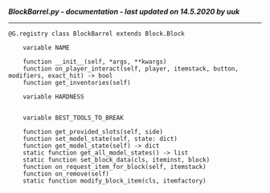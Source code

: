 ***BlockBarrel.py - documentation - last updated on 14.5.2020 by uuk***
___

    @G.registry class BlockBarrel extends Block.Block

        variable NAME

        function __init__(self, *args, **kwargs)
        function on_player_interact(self, player, itemstack, button, modifiers, exact_hit) -> bool
        function get_inventories(self)

        variable HARDNESS


        variable BEST_TOOLS_TO_BREAK

        function get_provided_slots(self, side)
        function set_model_state(self, state: dict)
        function get_model_state(self) -> dict
        static function get_all_model_states() -> list
        static function set_block_data(cls, iteminst, block)
        function on_request_item_for_block(self, itemstack)
        function on_remove(self)
        static function modify_block_item(cls, itemfactory)